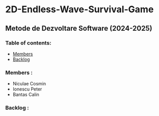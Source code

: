 # 2D-Endless-Wave-Survival-Game

## Metode de Dezvoltare Software (2024-2025)

### Table of contents:
- [Members](#Members) 
- [Backlog](#Backlog) 

### Members <a id="Members"></a>:
- Niculae Cosmin
- Ionescu Peter
- Bantas Calin

### Backlog <a id="Backlog"></a>:

